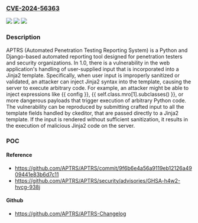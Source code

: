 ### [CVE-2024-56363](https://cve.mitre.org/cgi-bin/cvename.cgi?name=CVE-2024-56363)
![](https://img.shields.io/static/v1?label=Product&message=APTRS&color=blue)
![](https://img.shields.io/static/v1?label=Version&message=%3D%20%3D%201.0%20&color=brighgreen)
![](https://img.shields.io/static/v1?label=Vulnerability&message=CWE-97%3A%20Improper%20Neutralization%20of%20Server-Side%20Includes%20(SSI)%20Within%20a%20Web%20Page&color=brighgreen)

### Description

APTRS (Automated Penetration Testing Reporting System) is a Python and Django-based automated reporting tool designed for penetration testers and security organizations. In 1.0, there is a vulnerability in the web application's handling of user-supplied input that is incorporated into a Jinja2 template. Specifically, when user input is improperly sanitized or validated, an attacker can inject Jinja2 syntax into the template, causing the server to execute arbitrary code. For example, an attacker might be able to inject expressions like {{ config }}, {{ self.class.mro[1].subclasses() }}, or more dangerous payloads that trigger execution of arbitrary Python code. The vulnerability can be reproduced by submitting crafted input to all the template fields handled by ckeditor, that are passed directly to a Jinja2 template. If the input is rendered without sufficient sanitization, it results in the execution of malicious Jinja2 code on the server.

### POC

#### Reference
- https://github.com/APTRS/APTRS/commit/9f6b6e4a56a9119eb12126a4909441e83b6d7c11
- https://github.com/APTRS/APTRS/security/advisories/GHSA-h4w2-hvcg-938j

#### Github
- https://github.com/APTRS/APTRS-Changelog

